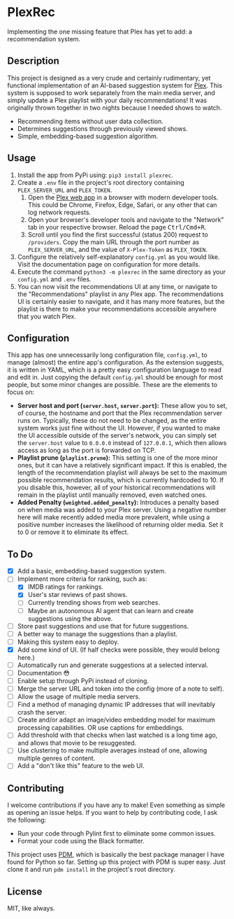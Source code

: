# PlexRec

Implementing the one missing feature that Plex has yet to add: a recommendation system.

## Description

This project is designed as a very crude and certainly rudimentary, yet functional implementation of an AI-based suggestion system for [Plex](https://plex.tv). This system is supposed to work separately from the main media server, and simply update a Plex playlist with your daily recommendations! It was originally thrown together in two nights because I needed shows to watch.

- Recommending items without user data collection.
- Determines suggestions through previously viewed shows.
- Simple, embedding-based suggestion algorithm.

## Usage

1. Install the app from PyPi using: `pip3 install plexrec`.
2. Create a `.env` file in the project's root directory containing `PLEX_SERVER_URL` and `PLEX_TOKEN`.
   1. Open the [Plex web app](https://app.plex.tv/desktop/#!/) in a browser with modern developer tools. This could be Chrome, Firefox, Edge, Safari, or any other that can log network requests.
   2. Open your browser's developer tools and navigate to the "Network" tab in your respective browser.
      Reload the page <kbd>Ctrl/Cmd+R</kbd>.
   3. Scroll until you find the first successful (status 200) request to `/providers`. Copy the main URL through the port number as `PLEX_SERVER_URL`, and the value of `X-Plex-Token` as `PLEX_TOKEN`.
3. Configure the relatively self-explanatory `config.yml` as you would like. Visit the documentation page on configuration for more details.
4. Execute the command `python3 -m plexrec` in the same directory as your `config.yml` and `.env` files.
5. You can now visit the recommendations UI at any time, or navigate to the "Recommendations" playlist in any Plex app. The recommendations UI is certainly easier to navigate, and it has many more features, but the playlist is there to make your recommendations accessible anywhere that you watch Plex.

## Configuration

This app has one unnecessarily long configuration file, `config.yml`, to manage (almost) the entire app's configuration. As the extension suggests, it is written in YAML, which is a pretty easy configuration language to read and edit in. Just copying the default `config.yml` should be enough for most people, but some minor changes are possible. These are the elements to focus on:

- **Server host and port (`server.host`, `server.port`):** These allow you to set, of course, the hostname and port that the Plex recommendation server runs on. Typically, these do not need to be changed, as the entire system works just fine without the UI. However, if you wanted to make the UI accessible outside of the server's network, you can simply set the `server.host` value to `0.0.0.0` instead of `127.0.0.1`, which then allows access as long as the port is forwarded on TCP.
- **Playlist prune (`playlist.prune`):** This setting is one of the more minor ones, but it can have a relatively significant impact. If this is enabled, the length of the recommendation playlist will always be set to the maximum possible recommendation results, which is currently hardcoded to 10. If you disable this, however, all of your historical recommendations will remain in the playlist until manually removed, even watched ones.
- **Added Penalty (`weighted.added_penalty`):** Introduces a penalty based on when media was added to your Plex server. Using a negative number here will make recently added media more prevalent, while using a positive number increases the likelihood of returning older media. Set it to 0 or remove it to eliminate its effect.

## To Do

- [x] Add a basic, embedding-based suggestion system.
- [ ] Implement more criteria for ranking, such as:
  - [x] IMDB ratings for rankings.
  - [x] User's star reviews of past shows.
  - [ ] Currently trending shows from web searches.
  - [ ] Maybe an autonomous AI agent that can learn and create suggestions using the above.
- [ ] Store past suggestions and use that for future suggestions.
- [ ] A better way to manage the suggestions than a playlist.
- [ ] Making this system easy to deploy.
- [x] Add some kind of UI. (If half checks were possible, they would belong here.)
- [ ] Automatically run and generate suggestions at a selected interval.
- [ ] Documentation 😳
- [ ] Enable setup through PyPi instead of cloning.
- [ ] Merge the server URL and token into the config (more of a note to self).
- [ ] Allow the usage of multiple media servers.
- [ ] Find a method of managing dynamic IP addresses that will inevitably crash the server.
- [ ] Create and/or adapt an image/video embedding model for maximum processing capabilities. OR use captions for embeddings.
- [ ] Add threshold with that checks when last watched is a long time ago, and allows that movie to be resuggested.
- [ ] Use clustering to make multiple averages instead of one, allowing multiple genres of content.
- [ ] Add a "don't like this" feature to the web UI.

## Contributing

I welcome contributions if you have any to make! Even something as simple as opening an issue helps. If you want to help by contributing code, I ask the following:

- Run your code through Pylint first to eliminate some common issues.
- Format your code using the Black formatter.

This project uses [PDM](https://github.com/pdm-project/pdm), which is basically the best package manager I have found for Python so far. Setting up this project with PDM is super easy. Just clone it and run `pdm install` in the project's root directory.

## License

MIT, like always.
